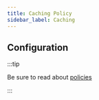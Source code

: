 ```yaml
---
title: Caching Policy
sidebar_label: Caching
---
```


<!-- Description goes here-->

<PolicyStatus policy="caching-inbound" />

## Configuration

:::tip

Be sure to read about [policies](/docs/policies)

:::

<PolicyConfig id="caching-inbound" />
